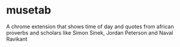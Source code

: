 # musetab
A chrome extension that shows time of day and quotes from african proverbs and scholars like Simon Sinek, Jordan Peterson and Naval Ravikant
